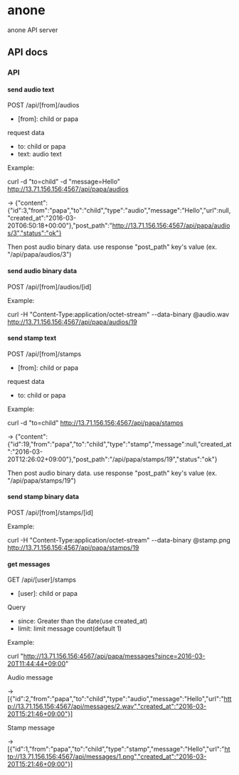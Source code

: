 # anone

anone API server

## API docs

### API

#### send audio text

POST /api/[from]/audios

- [from]: child or papa

request data

- to: child or papa
- text: audio text

Example:

curl -d "to=child" -d "message=Hello" http://13.71.156.156:4567/api/papa/audios

   -> {"content":{"id":3,"from":"papa","to":"child","type":"audio","message":"Hello","url":null,"created_at":"2016-03-20T06:50:18+00:00"},"post_path":"http://13.71.156.156:4567/api/papa/audios/3","status":"ok"}

Then post audio binary data. use response "post_path" key's value (ex. "/api/papa/audios/3")

#### send audio binary data

POST /api/[from]/audios/[id]

Example:

   curl -H "Content-Type:application/octet-stream" --data-binary @audio.wav http://13.71.156.156:4567/api/papa/audios/19

#### send stamp text

POST /api/[from]/stamps

- [from]: child or papa

request data

- to: child or papa

Example:

curl -d "to=child" http://13.71.156.156:4567/api/papa/stamps

   -> {"content":{"id":19,"from":"papa","to":"child","type":"stamp","message":null,"created_at":"2016-03-20T12:26:02+09:00"},"post_path":"/api/papa/stamps/19","status":"ok"}

Then post audio binary data. use response "post_path" key's value (ex. "/api/papa/stamps/19")

#### send stamp binary data

POST /api/[from]/stamps/[id]

Example:

   curl -H "Content-Type:application/octet-stream" --data-binary @stamp.png http://13.71.156.156:4567/api/papa/stamps/19

#### get messages

GET /api/[user]/stamps

- [user]: child or papa

Query

- since: Greater than the date(use created_at)
- limit: limit message count(default 1)

Example:

   curl "http://13.71.156.156:4567/api/papa/messages?since=2016-03-20T11:44:44+09:00"

Audio message

   -> [{"id":2,"from":"papa","to":"child","type":"audio","message":"Hello","url":"http://13.71.156.156:4567/api/messages/2.wav","created_at":"2016-03-20T15:21:46+09:00"}]

Stamp message

   -> [{"id":1,"from":"papa","to":"child","type":"stamp","message":"Hello","url":"http://13.71.156.156:4567/api/messages/1.png","created_at":"2016-03-20T15:21:46+09:00"}]

